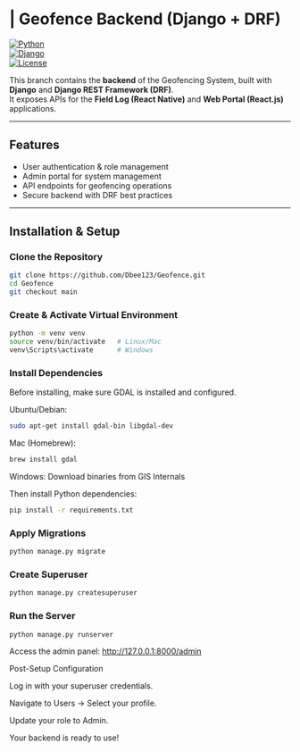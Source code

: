 # | Geofence Backend (Django + DRF)

[![Python](https://img.shields.io/badge/Python-3.10+-blue.svg)](https://www.python.org/)  
[![Django](https://img.shields.io/badge/Django-REST%20Framework-green.svg)](https://www.django-rest-framework.org/)  
[![License](https://img.shields.io/badge/License-MIT-yellow.svg)](LICENSE)

This branch contains the **backend** of the Geofencing System, built with **Django** and **Django REST Framework (DRF)**.  
It exposes APIs for the **Field Log (React Native)** and **Web Portal (React.js)** applications.

---

## Features
- User authentication & role management  
- Admin portal for system management  
- API endpoints for geofencing operations  
- Secure backend with DRF best practices  

---

## Installation & Setup

### Clone the Repository
```bash
git clone https://github.com/Dbee123/Geofence.git
cd Geofence
git checkout main
```

### Create & Activate Virtual Environment
```bash
python -m venv venv
source venv/bin/activate   # Linux/Mac
venv\Scripts\activate      # Windows
```

### Install Dependencies

Before installing, make sure GDAL is installed and configured.

Ubuntu/Debian:
```bash
sudo apt-get install gdal-bin libgdal-dev
```

Mac (Homebrew):
```bash
brew install gdal
```

Windows:
Download binaries from GIS Internals

Then install Python dependencies:

```bash
pip install -r requirements.txt
```
### Apply Migrations
```bash
python manage.py migrate
```
### Create Superuser
```bash
python manage.py createsuperuser
```
### Run the Server
```bash
python manage.py runserver
```

Access the admin panel:
 http://127.0.0.1:8000/admin

Post-Setup Configuration

Log in with your superuser credentials.

Navigate to Users → Select your profile.

Update your role to Admin.

 Your backend is ready to use!
